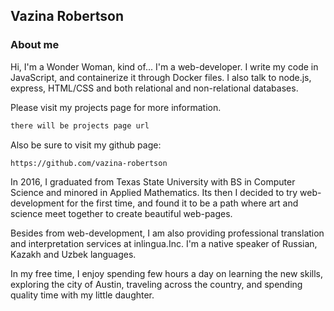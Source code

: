## Vazina Robertson 

### About me

Hi, I'm a Wonder Woman, kind of... I'm a web-developer. I write my code in JavaScript, and containerize it through Docker files. I also talk to node.js, express, HTML/CSS and both relational and non-relational databases.

Please visit my projects page for more information.
```markdown
there will be projects page url
```
Also be sure to visit my github page:
```markdown
https://github.com/vazina-robertson
```
In 2016, I graduated from Texas State University with BS in Computer Science and minored in Applied Mathematics. Its then I decided to try web-development for the first time, and found it to be a path where art and science meet together to create beautiful web-pages.

Besides from web-development, I am also providing professional translation and interpretation services at inlingua.Inc. I'm a native speaker of Russian, Kazakh and Uzbek languages.

In my free time, I enjoy spending few hours a day on learning the new skills, exploring the city of Austin, traveling across the country, and spending quality time with my little daughter.

